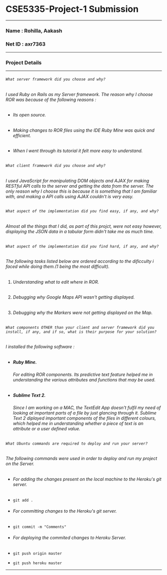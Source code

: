 CSE5335-Project-1 Submission
============================
---

### Name : Rohilla, Aakash
### Net ID : axr7363
---

### Project Details
---

###### `What server framework did you choose and why?`
######  I used Ruby on Rails as my Server framework. The reason why I choose ROR was because of the following reasons :

* ###### Its open source.
* ###### Making changes to ROR files using the IDE Ruby Mine was quick and efficient.
* ###### When I went through its tutorial it felt more easy to understand.

###### `What client framework did you choose and why?`
###### I used JavaScript for manipulating DOM objects and AJAX for making RESTful API calls to the server and getting the data from the server. The only reason why I choose this is because it is something that I am familiar with, and making a API calls using AJAX couldn't is very easy.

###### `What aspect of the implementation did you find easy, if any, and why?`
###### Almost all the things that I did, as part of this projct, were not easy however, displaying the JSON data in a tabular form didn't take me as much time. 

###### `What aspect of the implementation did you find hard, if any, and why?`
###### The following tasks listed below are ordered according to the dificculty i faced while doing them.(1 being the most difficult).

1. ###### Understanding what to edit where in ROR. 
2. ###### Debugging why Google Maps API wasn't getting displayed.
3. ###### Debugging why the Markers were not getting displayed on the Map.

###### `What components OTHER than your client and server framework did you install, if any, and if so, what is their purpose for your solution?`
###### I installed the following software :

* ##### Ruby Mine.
  
  ###### For editing ROR components. Its predictive text feature helped me in understanding the various attributes and functions that may be used.

* ##### Sublime Text 2.
  
  ###### Since I am working on a MAC, the TextEdit App doesn't fulfil my need of looking at important parts of a file by just glancing through it. _Sublime Text 2_ diplayed important components of the files in different colours, which helped me in understanding whether a piece of text is an attribute or a user defined value.

###### `What Ubuntu commands are required to deploy and run your server?`
###### The following commands were used in order to deploy and run my project on the Server.

* ###### For adding the changes present on the local machine to the Heroku's git server.
* `git add .`

* ###### For committing changes to the Heroku's git server.
* `git commit -m "Comments"`

* ###### For deploying the commited changes to Heroku Server.
* `git push origin master`
* `git push heroku master`

---